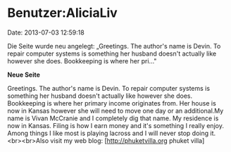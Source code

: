 Benutzer:AliciaLiv
==================

Date: 2013-07-03 12:59:18

Die Seite wurde neu angelegt: „Greetings. The author\'s name is Devin.
To repair computer systems is something her husband doesn\'t actually
like however she does. Bookkeeping is where her pri..."

**Neue Seite**

<div>

Greetings. The author\'s name is Devin. To repair computer systems is
something her husband doesn\'t actually like however she does.
Bookkeeping is where her primary income originates from. Her house is
now in Kansas however she will need to move one day or an additional.My
name is Vivan McCranie and I completely dig that name. My residence is
now in Kansas. Filing is how I earn money and it\'s something I really
enjoy. Among things I like most is playing lacross and I will never stop
doing it.\<br\>\<br\>Also visit my web blog: \[http://phuketvilla.org
phuket villa\]

</div>
